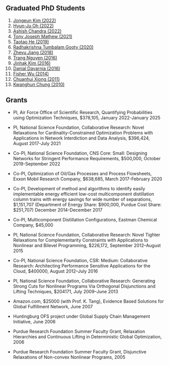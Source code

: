 <section id="graduated-phd-students">

## Graduated PhD Students

1.  [Jongeun Kim (2022)](https://www.linkedin.com/in/jongeunkim/)
2.  [Hyun-Ju Oh
    (2022)](https://www.clemson.edu/science/academics/departments/mathstat/about/profiles/hoh)
3.  [Ashish Chandra
    (2022)](https://business.illinoisstate.edu/faculty-staff/profile/?ulid=achand6)
4.  [Tony Joseph Mathew (2021)](https://www.linkedin.com/in/tonym038/)
5.  [Taotao He (2019)](https://taotaoohe.github.io)
6.  [Radhakrishna Tumbalam Gooty
    (2020)](https://www.linkedin.com/in/radhakrishna-tg/)
7.  [Zheyu Jiang
    (2018)](https://ceat.okstate.edu/che/faculty-staff/zheyu-jiang.html)
8.  [Trang Nguyen
    (2016)](https://www.linkedin.com/in/lee-trang-nguyen-906978140/)
9.  [Jinhak Kim
    (2016)](https://www.ajou.ac.kr/biz-e/faculty/om.do?mode=view&empl_no=$cms$EwBmGYEYRgOI&mngt_no=$cms$EwBmGYEYRgOI&uniCd=mj&deptCd=$cms$LIKQjADFCsFA&cate=2)
10. [Danial Davarnia
    (2016)](https://sites.google.com/view/danialdavarnia)
11. [Fisher Wu
    (2014)](https://web.csulb.edu/colleges/cob/intranet/vita/public/resume.php?username=fisher.wu&cid=364)
12. [Chuanhui Xiong
    (2011)](https://www.uncp.edu/profile/chuanhui-charles-xiong-phd)
13. [Kwanghun Chung
    (2010)](https://scu.hongik.ac.kr/en/academics/intro-faculty-detail.do?mode=prof&deptCd=AAC130&S1=2011&S2=10069)

<section id="grants">

## Grants

-   PI, Air Force Office of Scientific Research, Quantifying
    Probabilities using Optimization Techniques, $378,105, January
    2022-January 2025

-   PI, National Science Foundation, Collaborative Research: Novel
    Relaxations for Cardinality-Constrained Optimization Problems with
    Applications in Network Interdiction and Data Analysis, $396,424,
    August 2017-July 2021

-   Co-PI, National Science Foundation, CNS Core: Small: Designing
    Networks for Stringent Performance Requirements, $500,000, October
    2019-September 2022

-   Co-PI, Optimization of Oil/Gas Processes and Process Flowsheets,
    Exxon Mobil Research Company, $638,685, March 2017-February 2020

-   Co-PI, Development of method and algorithms to identify easily
    implementable energy efficient low-cost multicomponent distillation
    column trains with energy savings for wide number of separations,
    $1,151,707 (Department of Energy Share: $900,000, Purdue Cost Share:
    $251,707) December 2014-December 2017

-   Co-PI, Multicomponent Distillation Configurations, Eastman Chemical
    Company, $45,000

-   PI, National Science Foundation, Collaborative Research: Novel
    Tighter Relaxations for Complementarity Constraints with
    Applications to Nonlinear and Bilevel Programming, $226,172,
    September 2012–August 2015

-   Co-PI, National Science Foundation, CSR: Medium: Collaborative
    Research: Architecting Performance Sensitive Applications for the
    Cloud, $400000, August 2012–July 2016

-   PI, National Science Foundation, Collaborative Research: Generating
    Strong Cuts for Nonlinear Programs Via Orthogonal Disjunctions and
    Lifting Techniques, $204171, July 2009–June 2013

-   Amazon.com, $25000 (with Prof. K. Tang), Evidence Based Solutions
    for Global Fulfillment Network, June 2007

-   Huntingburg OFS project under Global Supply Chain Management
    Initiative, June 2006

-   Purdue Research Foundation Summer Faculty Grant, Relaxation
    Hierarchies and Continuous Lifting in Deterministic Global
    Optimization, 2006

-   Purdue Research Foundation Summer Faculty Grant, Disjunctive
    Relaxations of Non-convex Nonlinear Programs, 2005

</section>
